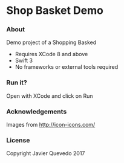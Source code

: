 # **Shop Basket Demo** #

### About ###
Demo project of a Shopping Basked
* Requires XCode 8 and above
* Swift 3
* No frameworks or external tools required

### Run it? ###
Open with XCode and click on Run

### Acknowledgements ###
Images from http://icon-icons.com/

### License ###
Copyright Javier Quevedo 2017
